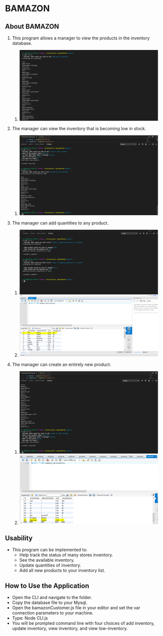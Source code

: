 # BAMAZON


## About BAMAZON
 1. This program allows a manager to view the products in the inventory database. 
     1. ![View the Inventory](https://github.com/erict54757/BAMAZON/blob/master/assets/Display%20Inventory.PNG?raw=true)

 2. The manager can view the inventory that is becoming low in stock. 
    1.  ![View the Low Inventory](https://github.com/erict54757/BAMAZON/blob/master/assets/Displaying%20Low-Inventory.PNG?raw=true) 
 3. The manager can add quantities to any product.
    1. ![View the Low Inventory](https://github.com/erict54757/BAMAZON/blob/master/assets/Change%20Inventory%20Start.PNG?raw=true) 
    1. ![View the Low Inventory](https://github.com/erict54757/BAMAZON/blob/master/assets/Change%20Inventory%20End.PNG?raw=true) 

     
 4. The manager can create an entirely new product.
    1. ![View the Low Inventory](https://github.com/erict54757/BAMAZON/blob/master/assets/Added%20a%20Product.PNG?raw=true) 
    1. ![View the Low Inventory](https://github.com/erict54757/BAMAZON/blob/master/assets/Inventory%20showing%20added%20Product.PNG?raw=true) 
    

## Usability
 - This program can be implemented to:
     - Help track the status of many stores inventory.
     - See the available inventory.
     - Update quantities of inventory.
     - Add all new products to your inventory list.

## How to Use the Application
 - Open the CLI and navigate to the folder.
 - Copy the database file to your Mysql.
 - Open the bamazonCustomer.js file in your editor and set the var connection parameters to your machine.
 - Type: Node CLI.js 
 - You will be prompted command line with four choices of add inventory, update inventory, view inventory, and view low-inventory. 